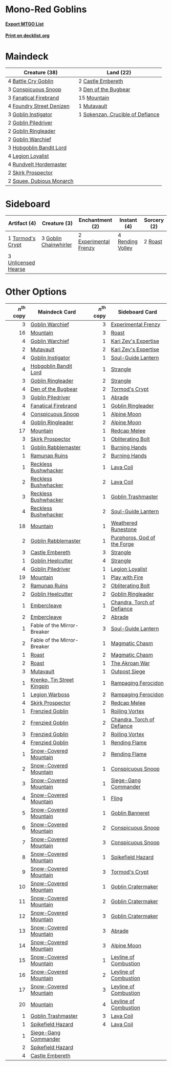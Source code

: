 # Mono-Red Goblins

#### [Export MTGO List](../collection/Mono-Red%20Goblins/Mono-Red%20Goblins.txt)
#### [Print on decklist.org](http://decklist.org/?deckmain=4%09Battle%20Cry%20Goblin%0A2%09Castle%20Embereth%0A3%09Conspicuous%20Snoop%0A3%09Den%20of%20the%20Bugbear%0A3%09Fanatical%20Firebrand%0A4%09Foundry%20Street%20Denizen%0A3%09Goblin%20Instigator%0A2%09Goblin%20Piledriver%0A2%09Goblin%20Ringleader%0A2%09Goblin%20Warchief%0A3%09Hobgoblin%20Bandit%20Lord%0A4%09Legion%20Loyalist%0A15%09Mountain%0A1%09Mutavault%0A4%09Rundvelt%20Hordemaster%0A2%09Skirk%20Prospector%0A1%09Sokenzan,%20Crucible%20of%20Defiance%0A2%09Squee,%20Dubious%20Monarch&deckside=2%09Experimental%20Frenzy%0A3%09Goblin%20Chainwhirler%0A4%09Rending%20Volley%0A2%09Roast%0A1%09Tormod's%20Crypt%0A3%09Unlicensed%20Hearse)
# Maindeck

|                                           Creature (38)                                           |                                                 Land (22)                                                 |
|---------------------------------------------------------------------------------------------------|-----------------------------------------------------------------------------------------------------------|
|4 [Battle Cry Goblin](http://gatherer.wizards.com/Pages/Card/Details.aspx?multiverseid=527419)     |2 [Castle Embereth](http://gatherer.wizards.com/Pages/Card/Details.aspx?multiverseid=473201)               |
|3 [Conspicuous Snoop](http://gatherer.wizards.com/Pages/Card/Details.aspx?multiverseid=485462)     |3 [Den of the Bugbear](http://gatherer.wizards.com/Pages/Card/Details.aspx?multiverseid=527541)            |
|3 [Fanatical Firebrand](http://gatherer.wizards.com/Pages/Card/Details.aspx?multiverseid=439758)   |15 [Mountain](http://gatherer.wizards.com/Pages/Card/Details.aspx?multiverseid=439859)                     |
|4 [Foundry Street Denizen](http://gatherer.wizards.com/Pages/Card/Details.aspx?multiverseid=438478)|1 [Mutavault](http://gatherer.wizards.com/Pages/Card/Details.aspx?multiverseid=370733)                     |
|3 [Goblin Instigator](http://gatherer.wizards.com/Pages/Card/Details.aspx?multiverseid=447278)     |1 [Sokenzan, Crucible of Defiance](http://gatherer.wizards.com/Pages/Card/Details.aspx?multiverseid=548589)|
|2 [Goblin Piledriver](http://gatherer.wizards.com/Pages/Card/Details.aspx?multiverseid=40193)      |                                                                                                           |
|2 [Goblin Ringleader](http://gatherer.wizards.com/Pages/Card/Details.aspx?multiverseid=27664)      |                                                                                                           |
|2 [Goblin Warchief](http://gatherer.wizards.com/Pages/Card/Details.aspx?multiverseid=157934)       |                                                                                                           |
|3 [Hobgoblin Bandit Lord](http://gatherer.wizards.com/Pages/Card/Details.aspx?multiverseid=527434) |                                                                                                           |
|4 [Legion Loyalist](http://gatherer.wizards.com/Pages/Card/Details.aspx?multiverseid=455759)       |                                                                                                           |
|4 [Rundvelt Hordemaster](http://gatherer.wizards.com/Pages/Card/Details.aspx?multiverseid=574622)  |                                                                                                           |
|2 [Skirk Prospector](http://gatherer.wizards.com/Pages/Card/Details.aspx?multiverseid=159051)      |                                                                                                           |
|2 [Squee, Dubious Monarch](http://gatherer.wizards.com/Pages/Card/Details.aspx?multiverseid=574626)|                                                                                                           |


# Sideboard

|                                         Artifact (4)                                         |                                          Creature (3)                                          |                                        Enchantment (2)                                         |                                        Instant (4)                                        |                                   Sorcery (2)                                    |
|----------------------------------------------------------------------------------------------|------------------------------------------------------------------------------------------------|------------------------------------------------------------------------------------------------|-------------------------------------------------------------------------------------------|----------------------------------------------------------------------------------|
|1 [Tormod's Crypt](http://gatherer.wizards.com/Pages/Card/Details.aspx?multiverseid=389723)   |3 [Goblin Chainwhirler](http://gatherer.wizards.com/Pages/Card/Details.aspx?multiverseid=443017)|2 [Experimental Frenzy](http://gatherer.wizards.com/Pages/Card/Details.aspx?multiverseid=452849)|4 [Rending Volley](http://gatherer.wizards.com/Pages/Card/Details.aspx?multiverseid=394663)|2 [Roast](http://gatherer.wizards.com/Pages/Card/Details.aspx?multiverseid=394667)|
|3 [Unlicensed Hearse](http://gatherer.wizards.com/Pages/Card/Details.aspx?multiverseid=555447)|                                                                                                |                                                                                                |                                                                                           |                                                                                  |


# Other Options

|*n*<sup>th</sup> copy|                                            Maindeck Card                                            |*n*<sup>th</sup> copy|                                            Sideboard Card                                            |
|--------------------:|-----------------------------------------------------------------------------------------------------|--------------------:|------------------------------------------------------------------------------------------------------|
|                    3|[Goblin Warchief](http://gatherer.wizards.com/Pages/Card/Details.aspx?multiverseid=157934)           |                    3|[Experimental Frenzy](http://gatherer.wizards.com/Pages/Card/Details.aspx?multiverseid=452849)        |
|                   16|[Mountain](http://gatherer.wizards.com/Pages/Card/Details.aspx?multiverseid=439859)                  |                    3|[Roast](http://gatherer.wizards.com/Pages/Card/Details.aspx?multiverseid=394667)                      |
|                    4|[Goblin Warchief](http://gatherer.wizards.com/Pages/Card/Details.aspx?multiverseid=157934)           |                    1|[Kari Zev's Expertise](http://gatherer.wizards.com/Pages/Card/Details.aspx?multiverseid=423755)       |
|                    2|[Mutavault](http://gatherer.wizards.com/Pages/Card/Details.aspx?multiverseid=370733)                 |                    2|[Kari Zev's Expertise](http://gatherer.wizards.com/Pages/Card/Details.aspx?multiverseid=423755)       |
|                    4|[Goblin Instigator](http://gatherer.wizards.com/Pages/Card/Details.aspx?multiverseid=447278)         |                    1|[Soul-Guide Lantern](http://gatherer.wizards.com/Pages/Card/Details.aspx?multiverseid=476488)         |
|                    4|[Hobgoblin Bandit Lord](http://gatherer.wizards.com/Pages/Card/Details.aspx?multiverseid=527434)     |                    1|[Strangle](http://gatherer.wizards.com/Pages/Card/Details.aspx?multiverseid=555326)                   |
|                    3|[Goblin Ringleader](http://gatherer.wizards.com/Pages/Card/Details.aspx?multiverseid=27664)          |                    2|[Strangle](http://gatherer.wizards.com/Pages/Card/Details.aspx?multiverseid=555326)                   |
|                    4|[Den of the Bugbear](http://gatherer.wizards.com/Pages/Card/Details.aspx?multiverseid=527541)        |                    2|[Tormod's Crypt](http://gatherer.wizards.com/Pages/Card/Details.aspx?multiverseid=389723)             |
|                    3|[Goblin Piledriver](http://gatherer.wizards.com/Pages/Card/Details.aspx?multiverseid=40193)          |                    1|[Abrade](http://gatherer.wizards.com/Pages/Card/Details.aspx?multiverseid=430772)                     |
|                    4|[Fanatical Firebrand](http://gatherer.wizards.com/Pages/Card/Details.aspx?multiverseid=439758)       |                    1|[Goblin Ringleader](http://gatherer.wizards.com/Pages/Card/Details.aspx?multiverseid=27664)           |
|                    4|[Conspicuous Snoop](http://gatherer.wizards.com/Pages/Card/Details.aspx?multiverseid=485462)         |                    1|[Alpine Moon](http://gatherer.wizards.com/Pages/Card/Details.aspx?multiverseid=447264)                |
|                    4|[Goblin Ringleader](http://gatherer.wizards.com/Pages/Card/Details.aspx?multiverseid=27664)          |                    2|[Alpine Moon](http://gatherer.wizards.com/Pages/Card/Details.aspx?multiverseid=447264)                |
|                   17|[Mountain](http://gatherer.wizards.com/Pages/Card/Details.aspx?multiverseid=439859)                  |                    1|[Redcap Melee](http://gatherer.wizards.com/Pages/Card/Details.aspx?multiverseid=473097)               |
|                    3|[Skirk Prospector](http://gatherer.wizards.com/Pages/Card/Details.aspx?multiverseid=159051)          |                    1|[Obliterating Bolt](http://gatherer.wizards.com/Pages/Card/Details.aspx?multiverseid=583730)          |
|                    1|[Goblin Rabblemaster](http://gatherer.wizards.com/Pages/Card/Details.aspx?multiverseid=438486)       |                    1|[Burning Hands](http://gatherer.wizards.com/Pages/Card/Details.aspx?multiverseid=527422)              |
|                    1|[Ramunap Ruins](http://gatherer.wizards.com/Pages/Card/Details.aspx?multiverseid=430870)             |                    2|[Burning Hands](http://gatherer.wizards.com/Pages/Card/Details.aspx?multiverseid=527422)              |
|                    1|[Reckless Bushwhacker](http://gatherer.wizards.com/Pages/Card/Details.aspx?multiverseid=407626)      |                    1|[Lava Coil](http://gatherer.wizards.com/Pages/Card/Details.aspx?multiverseid=452858)                  |
|                    2|[Reckless Bushwhacker](http://gatherer.wizards.com/Pages/Card/Details.aspx?multiverseid=407626)      |                    2|[Lava Coil](http://gatherer.wizards.com/Pages/Card/Details.aspx?multiverseid=452858)                  |
|                    3|[Reckless Bushwhacker](http://gatherer.wizards.com/Pages/Card/Details.aspx?multiverseid=407626)      |                    1|[Goblin Trashmaster](http://gatherer.wizards.com/Pages/Card/Details.aspx?multiverseid=447280)         |
|                    4|[Reckless Bushwhacker](http://gatherer.wizards.com/Pages/Card/Details.aspx?multiverseid=407626)      |                    2|[Soul-Guide Lantern](http://gatherer.wizards.com/Pages/Card/Details.aspx?multiverseid=476488)         |
|                   18|[Mountain](http://gatherer.wizards.com/Pages/Card/Details.aspx?multiverseid=439859)                  |                    1|[Weathered Runestone](http://gatherer.wizards.com/Pages/Card/Details.aspx?multiverseid=503863)        |
|                    2|[Goblin Rabblemaster](http://gatherer.wizards.com/Pages/Card/Details.aspx?multiverseid=438486)       |                    1|[Purphoros, God of the Forge](http://gatherer.wizards.com/Pages/Card/Details.aspx?multiverseid=373556)|
|                    3|[Castle Embereth](http://gatherer.wizards.com/Pages/Card/Details.aspx?multiverseid=473201)           |                    3|[Strangle](http://gatherer.wizards.com/Pages/Card/Details.aspx?multiverseid=555326)                   |
|                    1|[Goblin Heelcutter](http://gatherer.wizards.com/Pages/Card/Details.aspx?multiverseid=391845)         |                    4|[Strangle](http://gatherer.wizards.com/Pages/Card/Details.aspx?multiverseid=555326)                   |
|                    4|[Goblin Piledriver](http://gatherer.wizards.com/Pages/Card/Details.aspx?multiverseid=40193)          |                    1|[Legion Loyalist](http://gatherer.wizards.com/Pages/Card/Details.aspx?multiverseid=455759)            |
|                   19|[Mountain](http://gatherer.wizards.com/Pages/Card/Details.aspx?multiverseid=439859)                  |                    1|[Play with Fire](http://gatherer.wizards.com/Pages/Card/Details.aspx?multiverseid=534933)             |
|                    2|[Ramunap Ruins](http://gatherer.wizards.com/Pages/Card/Details.aspx?multiverseid=430870)             |                    2|[Obliterating Bolt](http://gatherer.wizards.com/Pages/Card/Details.aspx?multiverseid=583730)          |
|                    2|[Goblin Heelcutter](http://gatherer.wizards.com/Pages/Card/Details.aspx?multiverseid=391845)         |                    2|[Goblin Ringleader](http://gatherer.wizards.com/Pages/Card/Details.aspx?multiverseid=27664)           |
|                    1|[Embercleave](http://gatherer.wizards.com/Pages/Card/Details.aspx?multiverseid=473082)               |                    1|[Chandra, Torch of Defiance](http://gatherer.wizards.com/Pages/Card/Details.aspx?multiverseid=417683) |
|                    2|[Embercleave](http://gatherer.wizards.com/Pages/Card/Details.aspx?multiverseid=473082)               |                    2|[Abrade](http://gatherer.wizards.com/Pages/Card/Details.aspx?multiverseid=430772)                     |
|                    1|Fable of the Mirror-Breaker                                                                          |                    3|[Soul-Guide Lantern](http://gatherer.wizards.com/Pages/Card/Details.aspx?multiverseid=476488)         |
|                    2|Fable of the Mirror-Breaker                                                                          |                    1|[Magmatic Chasm](http://gatherer.wizards.com/Pages/Card/Details.aspx?multiverseid=394620)             |
|                    1|[Roast](http://gatherer.wizards.com/Pages/Card/Details.aspx?multiverseid=394667)                     |                    2|[Magmatic Chasm](http://gatherer.wizards.com/Pages/Card/Details.aspx?multiverseid=394620)             |
|                    2|[Roast](http://gatherer.wizards.com/Pages/Card/Details.aspx?multiverseid=394667)                     |                    1|[The Akroan War](http://gatherer.wizards.com/Pages/Card/Details.aspx?multiverseid=476375)             |
|                    3|[Mutavault](http://gatherer.wizards.com/Pages/Card/Details.aspx?multiverseid=370733)                 |                    1|[Outpost Siege](http://gatherer.wizards.com/Pages/Card/Details.aspx?multiverseid=433071)              |
|                    1|[Krenko, Tin Street Kingpin](http://gatherer.wizards.com/Pages/Card/Details.aspx?multiverseid=461064)|                    1|[Rampaging Ferocidon](http://gatherer.wizards.com/Pages/Card/Details.aspx?multiverseid=435308)        |
|                    1|[Legion Warboss](http://gatherer.wizards.com/Pages/Card/Details.aspx?multiverseid=452859)            |                    2|[Rampaging Ferocidon](http://gatherer.wizards.com/Pages/Card/Details.aspx?multiverseid=435308)        |
|                    4|[Skirk Prospector](http://gatherer.wizards.com/Pages/Card/Details.aspx?multiverseid=159051)          |                    2|[Redcap Melee](http://gatherer.wizards.com/Pages/Card/Details.aspx?multiverseid=473097)               |
|                    1|[Frenzied Goblin](http://gatherer.wizards.com/Pages/Card/Details.aspx?multiverseid=442120)           |                    1|[Roiling Vortex](http://gatherer.wizards.com/Pages/Card/Details.aspx?multiverseid=491797)             |
|                    2|[Frenzied Goblin](http://gatherer.wizards.com/Pages/Card/Details.aspx?multiverseid=442120)           |                    2|[Chandra, Torch of Defiance](http://gatherer.wizards.com/Pages/Card/Details.aspx?multiverseid=417683) |
|                    3|[Frenzied Goblin](http://gatherer.wizards.com/Pages/Card/Details.aspx?multiverseid=442120)           |                    2|[Roiling Vortex](http://gatherer.wizards.com/Pages/Card/Details.aspx?multiverseid=491797)             |
|                    4|[Frenzied Goblin](http://gatherer.wizards.com/Pages/Card/Details.aspx?multiverseid=442120)           |                    1|[Rending Flame](http://gatherer.wizards.com/Pages/Card/Details.aspx?multiverseid=541033)              |
|                    1|[Snow-Covered Mountain](http://gatherer.wizards.com/Pages/Card/Details.aspx?multiverseid=121233)     |                    2|[Rending Flame](http://gatherer.wizards.com/Pages/Card/Details.aspx?multiverseid=541033)              |
|                    2|[Snow-Covered Mountain](http://gatherer.wizards.com/Pages/Card/Details.aspx?multiverseid=121233)     |                    1|[Conspicuous Snoop](http://gatherer.wizards.com/Pages/Card/Details.aspx?multiverseid=485462)          |
|                    3|[Snow-Covered Mountain](http://gatherer.wizards.com/Pages/Card/Details.aspx?multiverseid=121233)     |                    1|[Siege-Gang Commander](http://gatherer.wizards.com/Pages/Card/Details.aspx?multiverseid=130539)       |
|                    4|[Snow-Covered Mountain](http://gatherer.wizards.com/Pages/Card/Details.aspx?multiverseid=121233)     |                    1|[Fling](http://gatherer.wizards.com/Pages/Card/Details.aspx?multiverseid=426834)                      |
|                    5|[Snow-Covered Mountain](http://gatherer.wizards.com/Pages/Card/Details.aspx?multiverseid=121233)     |                    1|[Goblin Banneret](http://gatherer.wizards.com/Pages/Card/Details.aspx?multiverseid=452852)            |
|                    6|[Snow-Covered Mountain](http://gatherer.wizards.com/Pages/Card/Details.aspx?multiverseid=121233)     |                    2|[Conspicuous Snoop](http://gatherer.wizards.com/Pages/Card/Details.aspx?multiverseid=485462)          |
|                    7|[Snow-Covered Mountain](http://gatherer.wizards.com/Pages/Card/Details.aspx?multiverseid=121233)     |                    3|[Conspicuous Snoop](http://gatherer.wizards.com/Pages/Card/Details.aspx?multiverseid=485462)          |
|                    8|[Snow-Covered Mountain](http://gatherer.wizards.com/Pages/Card/Details.aspx?multiverseid=121233)     |                    1|[Spikefield Hazard](http://gatherer.wizards.com/Pages/Card/Details.aspx?multiverseid=491809)          |
|                    9|[Snow-Covered Mountain](http://gatherer.wizards.com/Pages/Card/Details.aspx?multiverseid=121233)     |                    3|[Tormod's Crypt](http://gatherer.wizards.com/Pages/Card/Details.aspx?multiverseid=389723)             |
|                   10|[Snow-Covered Mountain](http://gatherer.wizards.com/Pages/Card/Details.aspx?multiverseid=121233)     |                    1|[Goblin Cratermaker](http://gatherer.wizards.com/Pages/Card/Details.aspx?multiverseid=452853)         |
|                   11|[Snow-Covered Mountain](http://gatherer.wizards.com/Pages/Card/Details.aspx?multiverseid=121233)     |                    2|[Goblin Cratermaker](http://gatherer.wizards.com/Pages/Card/Details.aspx?multiverseid=452853)         |
|                   12|[Snow-Covered Mountain](http://gatherer.wizards.com/Pages/Card/Details.aspx?multiverseid=121233)     |                    3|[Goblin Cratermaker](http://gatherer.wizards.com/Pages/Card/Details.aspx?multiverseid=452853)         |
|                   13|[Snow-Covered Mountain](http://gatherer.wizards.com/Pages/Card/Details.aspx?multiverseid=121233)     |                    3|[Abrade](http://gatherer.wizards.com/Pages/Card/Details.aspx?multiverseid=430772)                     |
|                   14|[Snow-Covered Mountain](http://gatherer.wizards.com/Pages/Card/Details.aspx?multiverseid=121233)     |                    3|[Alpine Moon](http://gatherer.wizards.com/Pages/Card/Details.aspx?multiverseid=447264)                |
|                   15|[Snow-Covered Mountain](http://gatherer.wizards.com/Pages/Card/Details.aspx?multiverseid=121233)     |                    1|[Leyline of Combustion](http://gatherer.wizards.com/Pages/Card/Details.aspx?multiverseid=466902)      |
|                   16|[Snow-Covered Mountain](http://gatherer.wizards.com/Pages/Card/Details.aspx?multiverseid=121233)     |                    2|[Leyline of Combustion](http://gatherer.wizards.com/Pages/Card/Details.aspx?multiverseid=466902)      |
|                   17|[Snow-Covered Mountain](http://gatherer.wizards.com/Pages/Card/Details.aspx?multiverseid=121233)     |                    3|[Leyline of Combustion](http://gatherer.wizards.com/Pages/Card/Details.aspx?multiverseid=466902)      |
|                   20|[Mountain](http://gatherer.wizards.com/Pages/Card/Details.aspx?multiverseid=439859)                  |                    4|[Leyline of Combustion](http://gatherer.wizards.com/Pages/Card/Details.aspx?multiverseid=466902)      |
|                    1|[Goblin Trashmaster](http://gatherer.wizards.com/Pages/Card/Details.aspx?multiverseid=447280)        |                    3|[Lava Coil](http://gatherer.wizards.com/Pages/Card/Details.aspx?multiverseid=452858)                  |
|                    1|[Spikefield Hazard](http://gatherer.wizards.com/Pages/Card/Details.aspx?multiverseid=491809)         |                    4|[Lava Coil](http://gatherer.wizards.com/Pages/Card/Details.aspx?multiverseid=452858)                  |
|                    1|[Siege-Gang Commander](http://gatherer.wizards.com/Pages/Card/Details.aspx?multiverseid=130539)      |                     |                                                                                                      |
|                    2|[Spikefield Hazard](http://gatherer.wizards.com/Pages/Card/Details.aspx?multiverseid=491809)         |                     |                                                                                                      |
|                    4|[Castle Embereth](http://gatherer.wizards.com/Pages/Card/Details.aspx?multiverseid=473201)           |                     |                                                                                                      |


